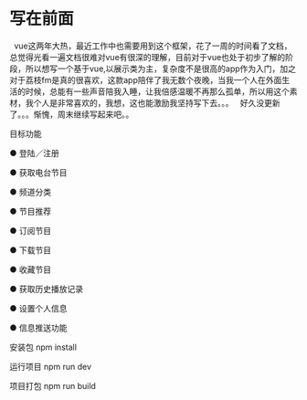 # 写在前面


   vue这两年大热，最近工作中也需要用到这个框架，花了一周的时间看了文档，总觉得光看一遍文档很难对vue有很深的理解，目前对于vue也处于初步了解的阶段，所以想写一个基于vue,以展示类为主，复杂度不是很高的app作为入门，加之对于荔枝fm是真的很喜欢，这款app陪伴了我无数个夜晚，当我一个人在外面生活的时候，总能有一些声音陪我入睡，让我倍感温暖不再那么孤单，所以用这个素材，我个人是非常喜欢的，我想，这也能激励我坚持写下去。。。
   好久没更新了。。。惭愧，周末继续写起来吧。。

目标功能

● 登陆／注册

● 获取电台节目

● 频道分类

● 节目推荐

● 订阅节目

● 下载节目

● 收藏节目

● 获取历史播放记录

● 设置个人信息

● 信息推送功能


安装包
npm install

运行项目
npm run dev

项目打包
npm run build
